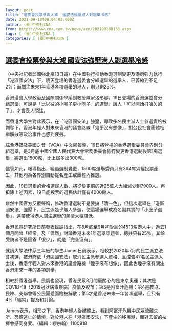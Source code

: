 ```yaml
---
layout: post
title: "選委會投票參與大減  國安法強壓港人對選舉冷感"
date: 2021-09-18T08:04:02.000Z
author: (臺)中央社CNA
from: https://www.cna.com.tw/news/acn/202109180138.aspx
tags: [ (臺)中央社CNA ]
categories: [ (臺)中央社CNA ]
---
```

<!--1631952242000-->
[選委會投票參與大減  國安法強壓港人對選舉冷感](https://www.cna.com.tw/news/acn/202109180138.aspx)
------

<div>
<div></div><div class="paragraph"><p>（中央社記者邱國強北京18日電）在中國強行推動香港選制變更及港府強力執行「港區國安法」下，明天登場的香港選委會分組選舉的選舉人，已萎縮到不足2%；而關注未來1年香港各項選舉的港人，則只剩25%。</p><p>香港浸會大學政治及國際關係學系副教授陳家洛形容，19日登場的香港選委會分組選舉，可說是「比以往的小圈子更小圈子」的選舉，讓人「可以開始打哈欠的了」，才會乏人關注。</p><p>而香港大學生對此表示，在「港區國安法」強壓，導致多名民主派人士參選資格被剝奪下，香港年輕人對未來香港的議會路線「幾乎沒有想像」，對公民社會團體相繼解散等政治事件也感到疲勞。</p><p>綜合港媒及美國之音（VOA）中文網報導，19日將登場的香港選舉委員會界別分組選舉，是3月底中國全國人民代表大會常務委員會強行變更香港選制後第1場選舉，將選出1500席，比上屆多出300席。</p><p>儘管如此，報導指出，經過選制變更，1500席選舉委員只有364席須經投票產生，其他均為各界別自動提名產生或團體內推選。</p><p>因此，19日選舉的合格選民人數，將從變更前的近25萬人大幅減少到7900人。再扣除上述因素，19日能投票的選民估計僅有4000餘人。</p><p>雖然中國官方反覆聲稱，修改香港選制不是要搞「清一色」，但這次選舉在「港區國安法」強壓下，民主派幾乎無人參選，使這場選舉成為名副其實的「小圈子選舉」，連帶使得港人關注選舉的熱情大幅降低。</p><p>香港民意研究所日前發表民調指出，在8月底至9月初受訪的4513名港人中，過去1個月間曾「經常」及「偶然」討論香港未來1年選舉話題者，總共只有25%。其餘受訪者不是回答「很少」，就是「完全沒有」。</p><p>就讀大學法律系三年級的學生James日前表示，相較於2020年7月的民主派立法會初選，被港府依「港區國安法」取消民主派參選人資格、且控告47名民主派人士後，香港年輕人對未來香港的議會路線「幾乎沒有想像」，因此也幾乎沒有關注香港未來一年的各項選舉。</p><p>相較於香港選舉，民調也發現，香港民眾8月間最關心的是東京奧運；其次是COVID-19（2019冠狀病毒疾病）疫情及疫苗；第3是阿富汗危機；第4是教協、民陣、支聯會等公民團體面臨被解散；第5才是香港未來一年各項選舉，且只有4%「經常」提及和討論。</p><p>James表示，相形之下，香港年輕人從媒體上，看到阿富汗危機中民眾流離失所、恐慌逃亡的情境，對於港人在「港區國安法」下產生的移民潮，面對去留的抉擇會感同身受。（編輯：繆宗翰）1100918</p></div>
</div>
